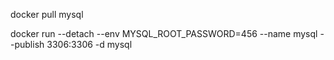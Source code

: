 docker pull mysql

docker run --detach --env MYSQL_ROOT_PASSWORD=456 --name mysql --publish 3306:3306 -d mysql
